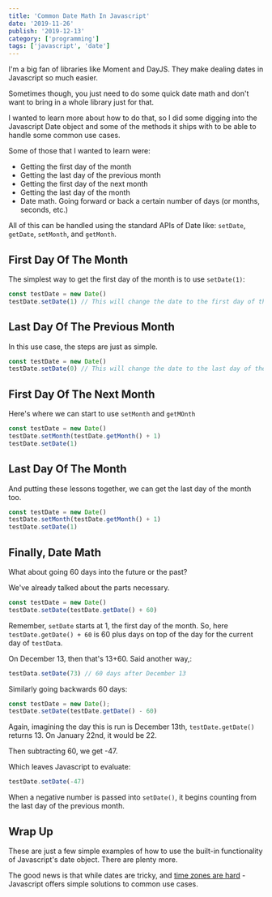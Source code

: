 ```yaml
---
title: 'Common Date Math In Javascript'
date: '2019-11-26'
publish: '2019-12-13'
category: ['programming']
tags: ['javascript', 'date']
---
```


I'm a big fan of libraries like Moment and DayJS. They make dealing dates in Javascript so much easier.

Sometimes though, you just need to do some quick date math and don't want to bring in a whole library just for that.

I wanted to learn more about how to do that, so I did some digging into the Javascript Date object and some of the methods it ships with to be able to handle some common use cases.

Some of those that I wanted to learn were:
* Getting the first day of the month
* Getting the last day of the previous month
* Getting the first day of the next month
* Getting the last day of the month
* Date math. Going forward or back a certain number of days (or months, seconds, etc.)

All of this can be handled using the standard APIs of Date like: `setDate`, `getDate`, `setMonth`, and `getMonth`.

## First Day Of The Month
The simplest way to get the first day of the month is to use `setDate(1)`:

```javascript
const testDate = new Date()
testDate.setDate(1) // This will change the date to the first day of the current month
```

## Last Day Of The Previous Month
In this use case, the steps are just as simple.
```javascript
const testDate = new Date()
testDate.setDate(0) // This will change the date to the last day of the previous month
```

## First Day Of The Next Month
Here's where we can start to use `setMonth` and `getMOnth`
```javascript
const testDate = new Date()
testDate.setMonth(testDate.getMonth() + 1)
testDate.setDate(1)
```

## Last Day Of The Month
And putting these lessons together, we can get the last day of the month too.
```javascript
const testDate = new Date()
testDate.setMonth(testDate.getMonth() + 1)
testDate.setDate(1)
```

## Finally, Date Math
What about going 60 days into the future or the past?

We've already talked about the parts necessary.
```javascript
const testDate = new Date()
testDate.setDate(testDate.getDate() + 60) 
```

Remember, `setDate` starts at 1, the first day of the month. So, here `testDate.getDate() + 60` is 60 plus days on top of the day for the current day of `testData`. 

On December 13, then that's 13+60. Said another way,:
```javascript
testData.setDate(73) // 60 days after December 13
```

Similarly going backwards 60 days:
```javascript
const testDate = new Date();
testDate.setDate(testDate.getDate() - 60)
```

Again, imagining the day this is run is December 13th, `testDate.getDate()` returns 13. On January 22nd, it would be 22. 

Then subtracting 60, we get -47.

Which leaves Javascript to evaluate:
```javascript
testDate.setDate(-47)
```

When a negative number is passed into `setDate()`, it begins counting from the last day of the previous month. 

## Wrap Up
These are just a few simple examples of how to use the built-in functionality of Javascript's date object. There are plenty more.

The good news is that while dates are tricky, and [time zones are hard](https://www.youtube.com/watch?v=-5wpm-gesOY) - Javascript offers simple solutions to common use cases.

